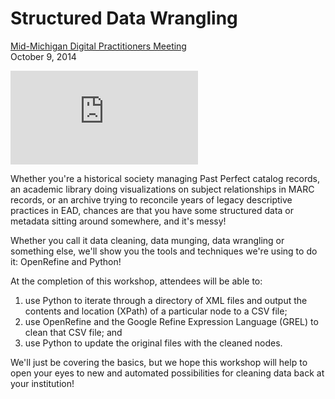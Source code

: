 Structured Data Wrangling
=========================

[Mid-Michigan Digital Practitioners Meeting](http://archives.msu.edu/about/conferences.php?about_conferences)  
October 9, 2014

![Throwing the lasso.](http://images.nypl.org/index.php?id=1192646&t=w)

Whether you're a historical society managing Past Perfect catalog records, an academic library doing visualizations on subject relationships in MARC records, or an archive trying to reconcile years of legacy descriptive practices in EAD, chances are that you have some structured data or metadata sitting around somewhere, and it's messy!

Whether you call it data cleaning, data munging, data wrangling or something else, we'll show you the tools and techniques we're using to do it: OpenRefine and Python!

At the completion of this workshop, attendees will be able to:
  1. use Python to iterate through a directory of XML files and output the contents and location (XPath) of a particular node to a CSV file;
  2. use OpenRefine and the Google Refine Expression Language (GREL) to clean that CSV file; and
  3. use Python to update the original files with the cleaned nodes.
  
We'll just be covering the basics, but we hope this workshop will help to open your eyes to new and automated possibilities for cleaning data back at your institution!
